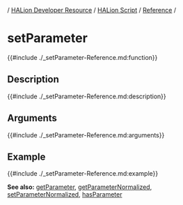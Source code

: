 / [HALion Developer Resource](../../HALion-Developer-Resource.md) / [HALion Script](./HALion-Script.md) / [Reference](./Reference.md) /

# setParameter

{{#include ./_setParameter-Reference.md:function}}

## Description

{{#include ./_setParameter-Reference.md:description}}

## Arguments

{{#include ./_setParameter-Reference.md:arguments}}

## Example

{{#include ./_setParameter-Reference.md:example}}

**See also:** [getParameter](./getParameter.md), [getParameterNormalized](./getParameterNormalized.md), [setParameterNormalized](./getParameterNormalized.md), [hasParameter](./hasParameter.md)